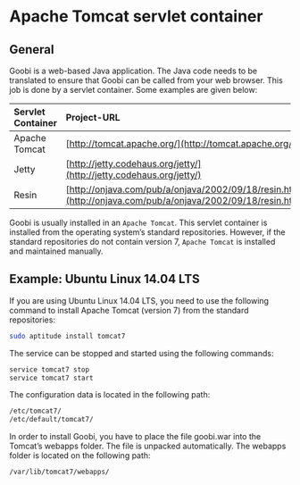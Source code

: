 # Apache Tomcat servlet container

## General

Goobi is a web-based Java application. The Java code needs to be translated to ensure that Goobi can be called from your web browser. This job is done by a servlet container. Some examples are given below:

| Servlet Container | Project-URL |
| :--- | :--- |
| Apache Tomcat | [http://tomcat.apache.org/](http://tomcat.apache.org/) |
| Jetty | [http://jetty.codehaus.org/jetty/](http://jetty.codehaus.org/jetty/) |
| Resin | [http://onjava.com/pub/a/onjava/2002/09/18/resin.htm](http://onjava.com/pub/a/onjava/2002/09/18/resin.html) |

Goobi is usually installed in an `Apache Tomcat`. This servlet container is installed from the operating system’s standard repositories. However, if the standard repositories do not contain version 7, `Apache Tomcat` is installed and maintained manually.

## Example: Ubuntu Linux 14.04 LTS

If you are using Ubuntu Linux 14.04 LTS, you need to use the following command to install Apache Tomcat \(version 7\) from the standard repositories:

```bash
sudo aptitude install tomcat7
```

The service can be stopped and started using the following commands:

```bash
service tomcat7 stop
service tomcat7 start
```

The configuration data is located in the following path:

```bash
/etc/tomcat7/
/etc/default/tomcat7/
```

In order to install Goobi, you have to place the file goobi.war into the Tomcat’s webapps folder. The file is unpacked automatically. The webapps folder is located on the following path:

```bash
/var/lib/tomcat7/webapps/
```